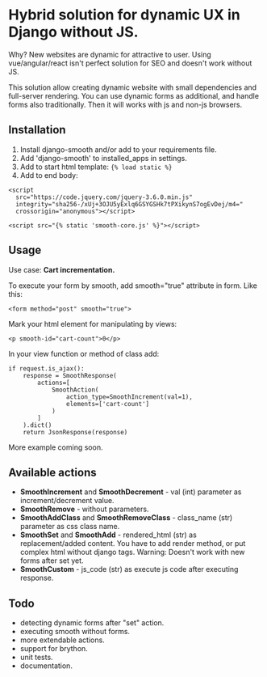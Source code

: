 # Hybrid solution for dynamic UX in Django without JS.

Why? New websites are dynamic for attractive to user. 
Using vue/angular/react isn't perfect solution for SEO and doesn't work without JS.

This solution allow creating dynamic website with small dependencies and full-server rendering.
You can use dynamic forms as additional, and handle forms also traditionally. Then it will works with js and non-js browsers.

## Installation

1. Install django-smooth and/or add to your requirements file.
2. Add 'django-smooth' to installed_apps in settings.
3. Add to start html template: ```{% load static %}```
4. Add to end body:

```
<script
  src="https://code.jquery.com/jquery-3.6.0.min.js"
  integrity="sha256-/xUj+3OJU5yExlq6GSYGSHk7tPXikynS7ogEvDej/m4="
  crossorigin="anonymous"></script>

<script src="{% static 'smooth-core.js' %}"></script>
```

## Usage

Use case: **Cart incrementation.**

To execute your form by smooth, add smooth="true" attribute in form. Like this:

```<form method="post" smooth="true">```

Mark your html element for manipulating by views:

```<p smooth-id="cart-count">0</p>```

In your view function or method of class add:

```
if request.is_ajax():
    response = SmoothResponse(
        actions=[
            SmoothAction(
                action_type=SmoothIncrement(val=1),
                elements=['cart-count']
            )
        ]
    ).dict()
    return JsonResponse(response)
```

More example coming soon.


## Available actions
- **SmoothIncrement** and **SmoothDecrement** - val (int) parameter as increment/decrement value.
- **SmoothRemove** - without parameters.
- **SmoothAddClass** and **SmoothRemoveClass** - class_name (str) parameter as css class name.
- **SmoothSet** and **SmoothAdd** - rendered_html (str) as replacement/added content. You have to add render method, or put complex html without django tags. Warning: Doesn't work with new forms after set yet.
- **SmoothCustom** - js_code (str) as execute js code after executing response.


## Todo
- detecting dynamic forms after "set" action.
- executing smooth without forms.
- more extendable actions.
- support for brython.
- unit tests.
- documentation.
